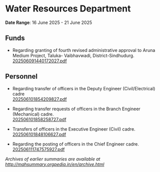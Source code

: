 # Water Resources Department

**Date Range**: 16 June 2025 - 21 June 2025


## Funds
- Regarding granting of fourth revised administrative approval to Aruna Medium Project, Taluka- Vaibhavwadi, District-Sindhudurg.\
  [202506091440172027.pdf](https://gr.maharashtra.gov.in/Site/Upload/Government%20Resolutions/English/202506091440172027.pdf)

## Personnel
- Regarding transfer of officers in the Deputy Engineer (Civil/Electrical) cadre\
  [202506101854209827.pdf](https://gr.maharashtra.gov.in/Site/Upload/Government%20Resolutions/English/202506101854209827.pdf)

- Regarding transfer requests of officers in the Branch Engineer (Mechanical) cadre.\
  [202506101858258727.pdf](https://gr.maharashtra.gov.in/Site/Upload/Government%20Resolutions/English/202506101858258727.pdf)

- Transfers of officers in the Executive Engineer (Civil) cadre.\
  [202506101848106627.pdf](https://gr.maharashtra.gov.in/Site/Upload/Government%20Resolutions/English/202506101848106627.pdf)

- Regarding the posting of officers in the Chief Engineer  cadre.\
  [202506111747575927.pdf](https://gr.maharashtra.gov.in/Site/Upload/Government%20Resolutions/English/202506111747575927.pdf)


*Archives of earlier summaries are available at http://mahsummary.orgpedia.in/en/archive.html*